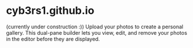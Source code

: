 # cyb3rs1.github.io
(currently under construction :)) Upload your photos to create a personal gallery. This dual-pane builder lets you view, edit, and remove your photos in the editor before they are displayed.
